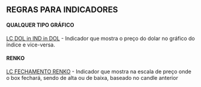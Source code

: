 ## REGRAS PARA INDICADORES
#### QUALQUER TIPO GRÁFICO
[LC DOL in IND in DOL](https://github.com/leopoldocouto/Strategies-ProfitChart-Nelogica/tree/main/Indicadores/LC-DOL-in-IND-in-DOL) - Indicador que mostra o preço do dolar no gráfico do índice e vice-versa.

#### RENKO
[LC FECHAMENTO RENKO](https://github.com/leopoldocouto/ProfitChart-Nelogica/tree/main/Indicadores/LC-Fechamento-Renko) - Indicador que mostra na escala de preço onde o box fechará, sendo de alta ou de baixa, baseado no candle anterior
